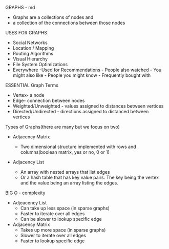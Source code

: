 GRAPHS - md

-   Graphs are a collections of nodes and
-   a collection of the connections between those nodes

USES FOR GRAPHS

-   Social Networks
-   Location / Mapping
-   Routing Algorithms
-   Visual Hierarchy
-   File System Optimizations
-   Everywhere
    -Used for Recommendations - People also watched - You might also like - People you might know - Frequently bought with

ESSENTIAL Graph Terms

-   Vertex- a node
-   Edge- connection between nodes
-   Weighted/Unweighted - values assigned to distances between vertices
-   Directed/Undirected - directions assigned to distanced between vertices

Types of Graphs(there are many but we focus on two)

-   Adjacency Matrix

    -   Two dimensional structure implemented with rows and columns(boolean matrix, yes or no, 0 or 1)

-   Adjacency List
    -   An array with nested arrays that list edges
    -   Or a hash table that has key value pairs. The key being the vertex and the value being an array listing the edges.

BIG O - complexity

-   Adjeacency List
    -   Can take up less space (in sparse graphs)
    -   Faster to iterate over all edges
    -   Can be slower to lookup specific edge
-   Adjacency Matrix
    -   Takes up more space (in sparse graphs)
    -   Slower to iterate over all edges
    -   Faster to lookup specific edge
